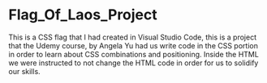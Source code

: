 # Flag_Of_Laos_Project
This is a CSS flag that I had created in Visual Studio Code, this is a project that the Udemy course, by Angela Yu had us write code in the CSS portion in order to learn about CSS combinations and positioning. Inside the HTML we were instructed to not change the HTML code in order for us to solidify our skills. 
